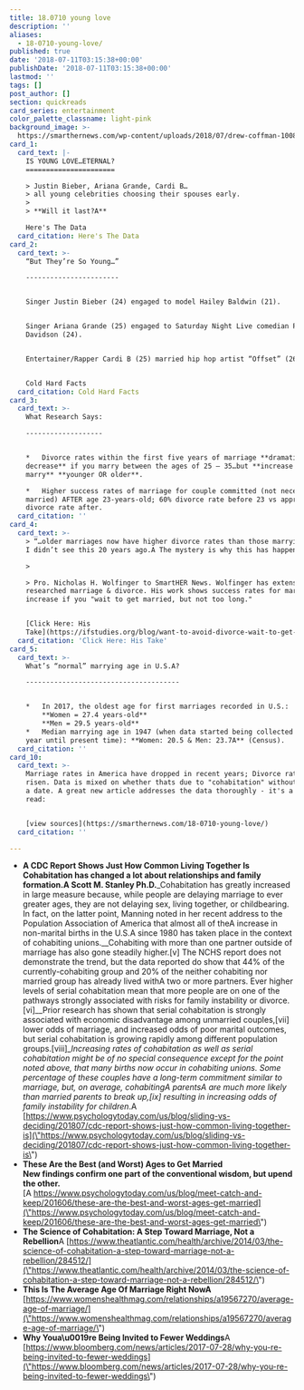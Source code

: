 ```yaml
---
title: 18.0710 young love
description: ''
aliases:
  - 18-0710-young-love/
published: true
date: '2018-07-11T03:15:38+00:00'
publishDate: '2018-07-11T03:15:38+00:00'
lastmod: ''
tags: []
post_author: []
section: quickreads
card_series: entertainment
color_palette_classname: light-pink
background_image: >-
  https://smarthernews.com/wp-content/uploads/2018/07/drew-coffman-100876-unsplash-scaled.jpg
card_1:
  card_text: |-
    IS YOUNG LOVE…ETERNAL?
    ======================

    > Justin Bieber, Ariana Grande, Cardi B…  
    > all young celebrities choosing their spouses early.
    > 
    > **Will it last?A**

    Here's The Data
  card_citation: Here's The Data
card_2:
  card_text: >-
    “But They’re So Young…”

    -----------------------


    Singer Justin Bieber (24) engaged to model Hailey Baldwin (21).


    Singer Ariana Grande (25) engaged to Saturday Night Live comedian Pete
    Davidson (24).


    Entertainer/Rapper Cardi B (25) married hip hop artist “Offset” (26).


    Cold Hard Facts
  card_citation: Cold Hard Facts
card_3:
  card_text: >-
    What Research Says:

    -------------------


    *   Divorce rates within the first five years of marriage **dramatically
    decrease** if you marry between the ages of 25 – 35…but **increase if you
    marry** **younger OR older**.

    *   Higher success rates of marriage for couple committed (not necessarily
    married) AFTER age 23-years-old; 60% divorce rate before 23 vs approx. 30%
    divorce rate after.
  card_citation: ''
card_4:
  card_text: >-
    > “…older marriages now have higher divorce rates than those marrying 28-32.
    I didn’t see this 20 years ago.A The mystery is why this has happened.”

    > 

    > Pro. Nicholas H. Wolfinger to SmartHER News. Wolfinger has extensively
    researched marriage & divorce. His work shows success rates for marriage
    increase if you "wait to get married, but not too long."


    [Click Here: His
    Take](https://ifstudies.org/blog/want-to-avoid-divorce-wait-to-get-married-but-not-too-long/)
  card_citation: 'Click Here: His Take'
card_5:
  card_text: >-
    What’s “normal” marrying age in U.S.A?

    --------------------------------------


    *   In 2017, the oldest age for first marriages recorded in U.S.:  
        **Women = 27.4 years-old**  
        **Men = 29.5 years-old**
    *   Median marrying age in 1947 (when data started being collected every
    year until present time): **Women: 20.5 & Men: 23.7A** (Census).
  card_citation: ''
card_10:
  card_text: >-
    Marriage rates in America have dropped in recent years; Divorce rates have
    risen. Data is mixed on whether thats due to "cohabitation" without a ring &
    a date. A great new article addresses the data thoroughly - it's a must
    read:


    [view sources](https://smarthernews.com/18-0710-young-love/)
  card_citation: ''

---
```

*   **A CDC Report Shows Just How Common Living Together Is Cohabitation has changed a lot about relationships and family formation.A Scott M. Stanley Ph.D.**_Cohabitation has greatly increased in large measure because, while people are delaying marriage to ever greater ages, they are not delaying sex, living together, or childbearing. In fact, on the latter point, Manning noted in her recent address to the Population Association of America that almost all of theA increase in non-marital births in the U.S.A since 1980 has taken place in the context of cohabiting unions.__Cohabiting with more than one partner outside of marriage has also gone steadily higher.\[v\] The NCHS report does not demonstrate the trend, but the data reported do show that 44% of the currently-cohabiting group and 20% of the neither cohabiting nor married group has already lived withA two or more partners. Ever higher levels of serial cohabitation mean that more people are on one of the pathways strongly associated with risks for family instability or divorce.\[vi\]__Prior research has shown that serial cohabitation is strongly associated with economic disadvantage among unmarried couples,\[vii\] lower odds of marriage, and increased odds of poor marital outcomes, but serial cohabitation is growing rapidly among different population groups.\[viii\]__Increasing rates of cohabitation as well as serial cohabitation might be of no special consequence except for the point noted above, that many births now occur in cohabiting unions. Some percentage of these couples have a long-term commitment similar to marriage, but, on average, cohabitingA parentsA are much more likely than married parents to break up,\[ix\] resulting in increasing odds of family instability for children_.A [https://www.psychologytoday.com/us/blog/sliding-vs-deciding/201807/cdc-report-shows-just-how-common-living-together-is](\"https://www.psychologytoday.com/us/blog/sliding-vs-deciding/201807/cdc-report-shows-just-how-common-living-together-is\")
*   **These Are the Best (and Worst) Ages to Get Married**  
    **New findings confirm one part of the conventional wisdom, but upend the other.**  
    [A https://www.psychologytoday.com/us/blog/meet-catch-and-keep/201606/these-are-the-best-and-worst-ages-get-married](\"https://www.psychologytoday.com/us/blog/meet-catch-and-keep/201606/these-are-the-best-and-worst-ages-get-married\")
*   **The Science of Cohabitation: A Step Toward Marriage, Not a Rebellion**A [https://www.theatlantic.com/health/archive/2014/03/the-science-of-cohabitation-a-step-toward-marriage-not-a-rebellion/284512/](\"https://www.theatlantic.com/health/archive/2014/03/the-science-of-cohabitation-a-step-toward-marriage-not-a-rebellion/284512/\")
*   **This Is The Average Age Of Marriage Right NowA** [https://www.womenshealthmag.com/relationships/a19567270/average-age-of-marriage/](\"https://www.womenshealthmag.com/relationships/a19567270/average-age-of-marriage/\")
*   **Why Youa\\u0019re Being Invited to Fewer Weddings**A [https://www.bloomberg.com/news/articles/2017-07-28/why-you-re-being-invited-to-fewer-weddings](\"https://www.bloomberg.com/news/articles/2017-07-28/why-you-re-being-invited-to-fewer-weddings\")